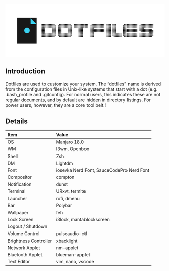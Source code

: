 ![Dotfiles Header](https://raw.githubusercontent.com/nabil48/dotfiles/master/images/header.png)
## Introduction
Dotfiles are used to customize your system. The “dotfiles” name is derived from the configuration files in Unix-like systems that start with a dot (e.g. .bash_profile and .gitconfig). For normal users, this indicates these are not regular documents, and by default are hidden in directory listings. For power users, however, they are a core tool belt.</tspan>!

## Details
| Item | Value |
| :--- | :---- |
| OS | Manjaro 18.0 |
| WM | I3wm, Openbox |
| Shell | Zsh |
| DM | Lightdm |
| Font | iosevka Nerd Font, SauceCodePro Nerd Font |
| Compositor | compton |
| Notification | dunst |
| Terminal | URxvt, termite |
| Launcher | rofi, dmenu |
| Bar | Polybar |
| Wallpaper | feh |
| Lock Screen | i3lock, mantablockscreen |
| Logout / Shutdown |  |
| Volume Control | pulseaudio-ctl |
| Brightness Controller | xbacklight |
| Network Applet | nm-applet |
| Bluetooth Applet | blueman-applet |
| Text Editor | vim, nano, vscode |
